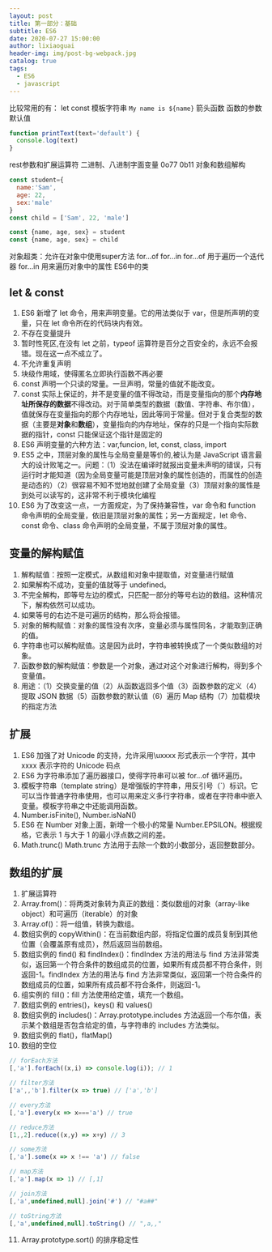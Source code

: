 ```yaml
---
layout: post
title: 第一部分：基础
subtitle: ES6
date: 2020-07-27 15:00:00
author: lixiaoguai
header-img: img/post-bg-webpack.jpg
catalog: true
tags:
  - ES6
  - javascript
---
```


比较常用的有：
let const
模板字符串 `My name is ${name}`
箭头函数
函数的参数默认值
```js
function printText(text='default') {
  console.log(text)
}
```
rest参数和扩展运算符
二进制、八进制字面变量 0o77 0b11
对象和数组解构
```js
const student={
  name:'Sam',
  age: 22,
  sex:'male'
}
const child = ['Sam', 22, 'male']

const {name, age, sex} = student
const {name, age, sex} = child
```
对象超类：允许在对象中使用super方法
for...of for...in
for...of 用于遍历一个迭代器
for...in 用来遍历对象中的属性
ES6中的类

## let & const

1. ES6 新增了 let 命令，用来声明变量。它的用法类似于 var，但是所声明的变量，只在 let 命令所在的代码块内有效。
2. 不存在变量提升
3. 暂时性死区,在没有 let 之前，typeof 运算符是百分之百安全的，永远不会报错。现在这一点不成立了。
4. 不允许重复声明
5. 块级作用域，使得匿名立即执行函数不再必要
6. const 声明一个只读的常量。一旦声明，常量的值就不能改变。
7. const 实际上保证的，并不是变量的值不得改动，而是变量指向的那个**内存地址所保存的数据**不得改动。对于简单类型的数据（数值、字符串、布尔值），值就保存在变量指向的那个内存地址，因此等同于常量。但对于复合类型的数据（主要是**对象**和**数组**），变量指向的内存地址，保存的只是一个指向实际数据的指针，const 只能保证这个指针是固定的
8. ES6 声明变量的六种方法：var,funcion, let, const, class, import
9. ES5 之中，顶层对象的属性与全局变量是等价的,被认为是 JavaScript 语言最大的设计败笔之一。问题：（1）没法在编译时就报出变量未声明的错误，只有运行时才能知道（因为全局变量可能是顶层对象的属性创造的，而属性的创造是动态的）（2）很容易不知不觉地就创建了全局变量（3）顶层对象的属性是到处可以读写的，这非常不利于模块化编程
10. ES6 为了改变这一点，一方面规定，为了保持兼容性，var 命令和 function 命令声明的全局变量，依旧是顶层对象的属性；另一方面规定，let 命令、const 命令、class 命令声明的全局变量，不属于顶层对象的属性。

## 变量的解构赋值

1. 解构赋值：按照一定模式，从数组和对象中提取值，对变量进行赋值
2. 如果解构不成功，变量的值就等于 undefined。
3. 不完全解构，即等号左边的模式，只匹配一部分的等号右边的数组。这种情况下，解构依然可以成功。
4. 如果等号的右边不是可遍历的结构，那么将会报错。
5. 对象的解构赋值：对象的属性没有次序，变量必须与属性同名，才能取到正确的值。
6. 字符串也可以解构赋值。这是因为此时，字符串被转换成了一个类似数组的对象。
7. 函数参数的解构赋值：参数是一个对象，通过对这个对象进行解构，得到多个变量值。
8. 用途：（1）交换变量的值（2）从函数返回多个值（3）函数参数的定义（4）提取 JSON 数据（5）函数参数的默认值（6）遍历 Map 结构（7）加载模块的指定方法

## 扩展

1. ES6 加强了对 Unicode 的支持，允许采用\uxxxx 形式表示一个字符，其中 xxxx 表示字符的 Unicode 码点
2. ES6 为字符串添加了遍历器接口，使得字符串可以被 for...of 循环遍历。
3. 模板字符串（template string）是增强版的字符串，用反引号（`）标识。它可以当作普通字符串使用，也可以用来定义多行字符串，或者在字符串中嵌入变量。模板字符串之中还能调用函数。
4. Number.isFinite(), Number.isNaN()
5. ES6 在 Number 对象上面，新增一个极小的常量 Number.EPSILON。根据规格，它表示 1 与大于 1 的最小浮点数之间的差。
6. Math.trunc()
   Math.trunc 方法用于去除一个数的小数部分，返回整数部分。

## 数组的扩展

1. 扩展运算符
2. Array.from()：将两类对象转为真正的数组：类似数组的对象（array-like object）和可遍历（iterable）的对象
3. Array.of()：将一组值，转换为数组。
4. 数组实例的 copyWithin()：在当前数组内部，将指定位置的成员复制到其他位置（会覆盖原有成员），然后返回当前数组。
5. 数组实例的 find() 和 findIndex()：findIndex 方法的用法与 find 方法非常类似，返回第一个符合条件的数组成员的位置，如果所有成员都不符合条件，则返回-1。findIndex 方法的用法与 find 方法非常类似，返回第一个符合条件的数组成员的位置，如果所有成员都不符合条件，则返回-1。
6. 组实例的 fill()：fill 方法使用给定值，填充一个数组。
7. 数组实例的 entries()，keys() 和 values()
8. 数组实例的 includes()：Array.prototype.includes 方法返回一个布尔值，表示某个数组是否包含给定的值，与字符串的 includes 方法类似。
9. 数组实例的 flat()，flatMap()
10. 数组的空位

```js
// forEach方法
[,'a'].forEach((x,i) => console.log(i)); // 1

// filter方法
['a',,'b'].filter(x => true) // ['a','b']

// every方法
[,'a'].every(x => x==='a') // true

// reduce方法
[1,,2].reduce((x,y) => x+y) // 3

// some方法
[,'a'].some(x => x !== 'a') // false

// map方法
[,'a'].map(x => 1) // [,1]

// join方法
[,'a',undefined,null].join('#') // "#a##"

// toString方法
[,'a',undefined,null].toString() // ",a,,"
```

11. Array.prototype.sort() 的排序稳定性
